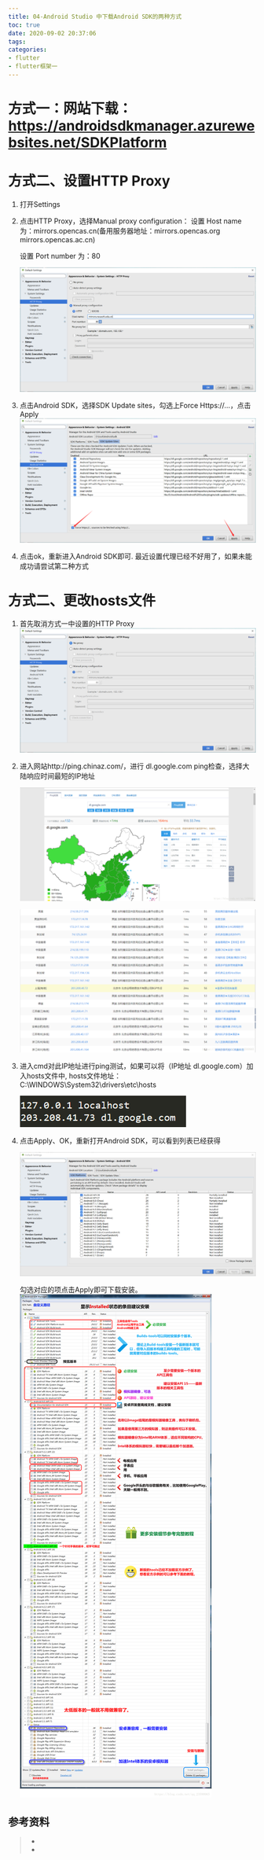 ```yaml
---
title: 04-Android Studio 中下载Android SDK的两种方式
toc: true
date: 2020-09-02 20:37:06
tags:
categories:
- flutter
- flutter框架一
---
```



# 方式一：网站下载：https://androidsdkmanager.azurewebsites.net/SDKPlatform


# 方式二、设置HTTP Proxy

1. 打开Settings

2. 点击HTTP Proxy，选择Manual proxy configuration：
		设置 Host name 为：mirrors.opencas.cn(备用服务器地址：mirrors.opencas.org mirrors.opencas.ac.cn)
	
	设置 Port number 为：80
	
	![图1](04-Android-Studio-中下载Android-SDK的两种方式/04_001.png)

3. 点击Android SDK，选择SDK Update sites，勾选上Force Https://…，点击Apply
	![图1](04-Android-Studio-中下载Android-SDK的两种方式/04_002.png)
4. 点击ok，重新进入Android SDK即可. 最近设置代理已经不好用了，如果未能成功请尝试第二种方式


# 方式二、更改hosts文件
1. 首先取消方式一中设置的HTTP Proxy
	![图1](04-Android-Studio-中下载Android-SDK的两种方式/04_003.png)
2. 进入网站http://ping.chinaz.com/，进行 dl.google.com ping检查，选择大陆响应时间最短的IP地址

	![图1](04-Android-Studio-中下载Android-SDK的两种方式/04_004.png)

	![图1](04-Android-Studio-中下载Android-SDK的两种方式/04_005.png)

3. 进入cmd对此IP地址进行ping测试，如果可以将（IP地址 dl.google.com）加入hosts文件中, hosts文件地址：C:\WINDOWS\System32\drivers\etc\hosts

	![图1](04-Android-Studio-中下载Android-SDK的两种方式/04_006.png)

4. 点击Apply、OK，重新打开Android SDK，可以看到列表已经获得

	![图1](04-Android-Studio-中下载Android-SDK的两种方式/04_007.png)

	勾选对应的项点击Apply即可下载安装。 
	![图1](04-Android-Studio-中下载Android-SDK的两种方式/04_008.png)


## 参考资料
> - []()
> - []()
